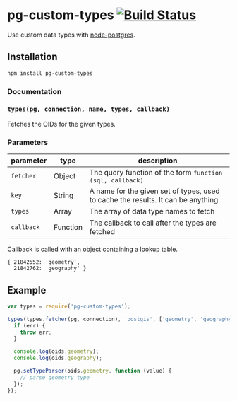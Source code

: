 # pg-custom-types [![Build Status](https://travis-ci.org/zhm/pg-custom-types.svg?branch=master)](https://travis-ci.org/zhm/pg-custom-types)

Use custom data types with [node-postgres](https://github.com/brianc/node-postgres).

## Installation

```sh
npm install pg-custom-types
```

### Documentation

### `types(pg, connection, name, types, callback)`

Fetches the OIDs for the given types.

### Parameters

| parameter       | type               | description                                                                        |
| --------------- | ------------------ | ---------------------------------------------------------------------------------- |
| `fetcher`       | Object             | The query function of the form `function (sql, callback)`                          |
| `key`           | String             | A name for the given set of types, used to cache the results. It can be anything.  |
| `types`         | Array              | The array of data type names to fetch                                              |
| `callback`      | Function           | The callback to call after the types are fetched                                   |

Callback is called with an object containing a lookup table.

```
{ 21842552: 'geometry',
  21842762: 'geography' }
```

## Example

```js
var types = require('pg-custom-types');

types(types.fetcher(pg, connection), 'postgis', ['geometry', 'geography'], (err, oids) {
  if (err) {
    throw err;
  }

  console.log(oids.geometry);
  console.log(oids.geography);

  pg.setTypeParser(oids.geometry, function (value) {
    // parse geometry type
  });
});
```
